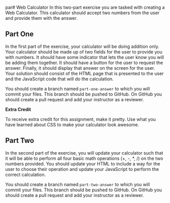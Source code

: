 par# Web Calculator
In this two-part exercise you are tasked with creating a Web Calculator. This calculator should accept two numbers from the user and provide them with the answer.

## Part One
In the first part of the exercise, your calculator will be doing addition only. Your calculator should be made up of two fields for the user to provide you with numbers. It should have some indicator that lets the user know you will be adding them together. It should have a button for the user to request the answer. Finally, it should display that answer on the screen for the user. Your solution should consist of the HTML page that is presented to the user and the JavaScript code that will do the calculation.

You should create a branch named `part-one-answer` to which you will commit your files. This branch should be pushed to GitHub. On GitHub you should create a pull request and add your instructor as a reviewer.

**Extra Credit**

To receive extra credit for this assignment, make it pretty. Use what you have learned about CSS to make your calculator look awesome.

## Part Two
In the second part of the exercise, you will update your calculator such that it will be able to perform all four basic math operations (+, -, *, /) on the two numbers provided. You should update your HTML to include a way for the user to choose their operation and update your JavaScript to perform the correct calculation.

You should create a branch named `part-two-answer` to which you will commit your files. This branch should be pushed to GitHub. On GitHub you should create a pull request and add your instructor as a reviewer.
